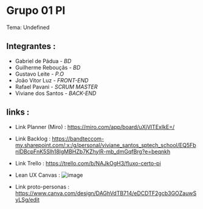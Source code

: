 # Grupo 01 PI

Tema: Undefined

## Integrantes : 

* Gabriel de Pádua - *BD*
* Guilherme Rebouçãs - *BD*
* Gustavo Leite - *P.O*
* João Vitor Luz - *FRONT-END*
* Rafael Pavani - *SCRUM MASTER*
* Viviane dos Santos - *BACK-END*

## links :

* Link Planner (Miro) : https://miro.com/app/board/uXjVITExIkE=/
* Link Backlog :
https://bandteccom-my.sharepoint.com/:x:/g/personal/viviane_santos_sptech_school/EQ5FbnlDBcpFnK5Slh18lgMBHZb7KZhylR-mb_dmGqfBrg?e=beqnkh
* Link Trello :
https://trello.com/b/NAJkOgH3/fluxo-certo-pi
* Lean UX Canvas :
![image](https://github.com/user-attachments/assets/3507307c-58a3-46f4-8655-7ad17f6ea6ef)

* Link proto-personas :
https://www.canva.com/design/DAGhVdTB714/eDCDTF2gcb3GOZauwSyLSg/edit

